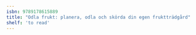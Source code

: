 ```yaml
---
isbn: 9789178615889
title: "Odla frukt: planera, odla och skörda din egen fruktträdgård"
shelf: 'to read'
---
```

